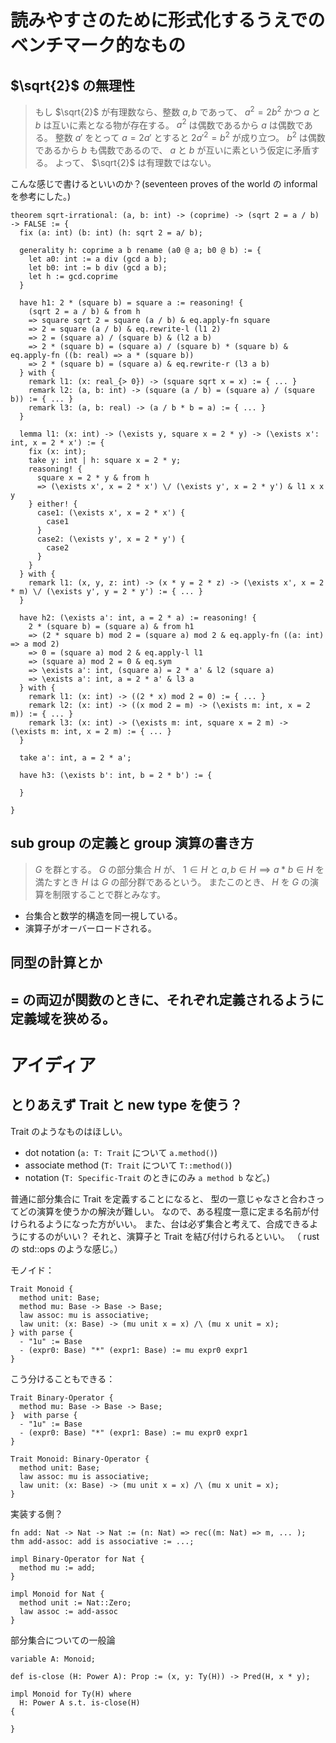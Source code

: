 # 読みやすさのために形式化するうえでのベンチマーク的なもの
## $\sqrt{2}$ の無理性
> もし $\sqrt{2}$ が有理数なら、整数 $a, b$ であって、
> $a^2 = 2 b^2$ かつ $a$ と $b$ は互いに素となる物が存在する。
> $a^2$ は偶数であるから $a$ は偶数である。
> 整数 $a'$ をとって $a = 2 a'$ とすると $2 a'^2 = b^2$ が成り立つ。
> $b^2$ は偶数であるから $b$ も偶数であるので、 $a$ と $b$ が互いに素という仮定に矛盾する。
> よって、 $\sqrt{2}$ は有理数ではない。

こんな感じで書けるといいのか？(seventeen proves of the world の informal を参考にした。)
```
theorem sqrt-irrational: (a, b: int) -> (coprime) -> (sqrt 2 = a / b) -> FALSE := {
  fix (a: int) (b: int) (h: sqrt 2 = a/ b);

  generality h: coprime a b rename (a0 @ a; b0 @ b) := {
    let a0: int := a div (gcd a b);
    let b0: int := b div (gcd a b);
    let h := gcd.coprime
  }

  have h1: 2 * (square b) = square a := reasoning! {
    (sqrt 2 = a / b) & from h
    => square sqrt 2 = square (a / b) & eq.apply-fn square
    => 2 = square (a / b) & eq.rewrite-l (l1 2)
    => 2 = (square a) / (square b) & (l2 a b)
    => 2 * (square b) = (square a) / (square b) * (square b) & eq.apply-fn ((b: real) => a * (square b))
    => 2 * (square b) = (square a) & eq.rewrite-r (l3 a b)
  } with {
    remark l1: (x: real_{> 0}) -> (square sqrt x = x) := { ... }
    remark l2: (a, b: int) -> (square (a / b) = (square a) / (square b)) := { ... }
    remark l3: (a, b: real) -> (a / b * b = a) := { ... }
  }

  lemma l1: (x: int) -> (\exists y, square x = 2 * y) -> (\exists x': int, x = 2 * x') := {
    fix (x: int);
    take y: int | h: square x = 2 * y;
    reasoning! {
      square x = 2 * y & from h
      => (\exists x', x = 2 * x') \/ (\exists y', x = 2 * y') & l1 x x y
    } either! {
      case1: (\exists x', x = 2 * x') {
        case1
      }
      case2: (\exists y', x = 2 * y') {
        case2
      }
    }
  } with {
    remark l1: (x, y, z: int) -> (x * y = 2 * z) -> (\exists x', x = 2 * m) \/ (\exists y', y = 2 * y') := { ... }
  }

  have h2: (\exists a': int, a = 2 * a) := reasoning! {
    2 * (square b) = (square a) & from h1
    => (2 * square b) mod 2 = (square a) mod 2 & eq.apply-fn ((a: int) => a mod 2)
    => 0 = (square a) mod 2 & eq.apply-l l1
    => (square a) mod 2 = 0 & eq.sym
    => \exists a': int, (square a) = 2 * a' & l2 (square a)
    => \exists a': int, a = 2 * a' & l3 a
  } with {
    remark l1: (x: int) -> ((2 * x) mod 2 = 0) := { ... }
    remark l2: (x: int) -> ((x mod 2 = m) -> (\exists m: int, x = 2 m)) := { ... }
    remark l3: (x: int) -> (\exists m: int, square x = 2 m) -> (\exists m: int, x = 2 m) := { ... }
  }

  take a': int, a = 2 * a';

  have h3: (\exists b': int, b = 2 * b') := {

  }

}
```

## sub group の定義と group 演算の書き方
> $G$ を群とする。
> $G$ の部分集合 $H$ が、 $1 \in H$ と $a, b \in H \implies a * b \in H$ を満たすとき
> $H$ は $G$ の部分群であるという。
> またこのとき、 $H$ を $G$ の演算を制限することで群とみなす。

- 台集合と数学的構造を同一視している。
- 演算子がオーバーロードされる。

## 同型の計算とか

## $=$ の両辺が関数のときに、それぞれ定義されるように定義域を狭める。

# アイディア
## とりあえず Trait と new type を使う？
Trait のようなものはほしい。
- dot notation (`a: T: Trait` について `a.method()`)
- associate method (`T: Trait` について `T::method()`)
- notation (`T: Specific-Trait` のときにのみ `a method b` など。)

普通に部分集合に Trait を定義することになると、
型の一意じゃなさと合わさってどの演算を使うかの解決が難しい。
なので、ある程度一意に定まる名前が付けられるようになった方がいい。
また、台は必ず集合と考えて、合成できるようにするのがいい？
それと、演算子と Trait を結び付けられるといい。
（ rust の std::ops のような感じ。）

モノイド：
```
Trait Monoid {
  method unit: Base;
  method mu: Base -> Base -> Base;
  law assoc: mu is associative;
  law unit: (x: Base) -> (mu unit x = x) /\ (mu x unit = x);
} with parse {
  - "1u" := Base
  - (expr0: Base) "*" (expr1: Base) := mu expr0 expr1
}
```
こう分けることもできる：
```
Trait Binary-Operator {
  method mu: Base -> Base -> Base;
}  with parse {
  - "1u" := Base
  - (expr0: Base) "*" (expr1: Base) := mu expr0 expr1
}

Trait Monoid: Binary-Operator {
  method unit: Base;
  law assoc: mu is associative;
  law unit: (x: Base) -> (mu unit x = x) /\ (mu x unit = x);
}
```

実装する側？
```
fn add: Nat -> Nat -> Nat := (n: Nat) => rec((m: Nat) => m, ... );
thm add-assoc: add is associative := ...;

impl Binary-Operator for Nat {
  method mu := add;
}

impl Monoid for Nat {
  method unit := Nat::Zero;
  law assoc := add-assoc
}
```

部分集合についての一般論
```
variable A: Monoid;

def is-close (H: Power A): Prop := (x, y: Ty(H)) -> Pred(H, x * y);

impl Monoid for Ty(H) where
  H: Power A s.t. is-close(H)
{

}
```
